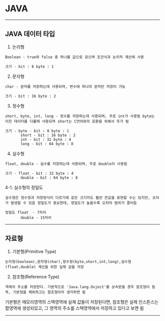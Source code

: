 
# JAVA
---
## JAVA 데이터 타입
1. 논리형
```
Boolean - true와 false 중 하나를 값으로 갖으며 조건식과 논리적 계산에 사용

크기 - bit : 8 byte : 1
```
2. 문자형
```
char - 문자를 저장하는데 사용되며, 변수에 하나의 문자만 저장이 가능

크기 - bit : 16 byte : 2
```
3. 정수형
```
short, byte, int, long - 정수를 저장하는데 사용되며, 주로 int가 사용됨 byte는 이진 데이터를 다룰때 사용되며 short는 C언어와의 호환을 위해서 추가 됨

크기 - byte - bit : 8 byte : 1
       short - bit : 16 byte : 2
       int - bit : 32 byte : 4
       long - bit : 64 byte : 8
```
4. 실수형
```
float, double - 실수를 저장하는데 사용되며, 주로 double이 사용됨

크기 - float - bit : 32 byte : 4
       double - bit : 64 byte : 8
```
4-1. 실수형의 정밀도   
```
실수형은 정수형과 저장방식이 다르기에 같은 크기라도 훨씬 큰값을 표현할 수는 있지만, 오차가 발생할 수 있음 정밀도가 중요한데, 정밀도가 높을수록 오차의 범위가 즐어듬

정밀도 float  - 7자리
       double - 15자리
```
---
## 자료형
1. 기본형(Primitive Type)
```
논리형(boolean),문자형(char),정수형(byte,short,int,long),실수형(float,double) 계산을 위한 실제 값을 저장
```
2. 참조형(Reference Type)
```
객체의 주소를 저장한다. 기본적으로 'Java.lang.Ovject'를 상속받을 경우 참조형이 됨 즉, 기본형을 제외하고는 참조형이라 생각하면 됨
```

기본형은 메모리영역의 스택영역에 실제 값들이 저장된다면, 참조형은 실제 인스튼스는 합영역에 생성되있고, 그 영역의 주소를 스택영역에서 저장하고 있다고 보면 됨

---
